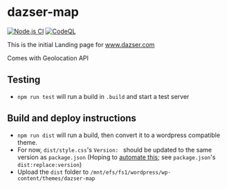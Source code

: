 # dazser-map

[![Node.js CI](https://github.com/DAZSERMgmt/dazser-map/actions/workflows/test-dist.yml/badge.svg)](https://github.com/DAZSERMgmt/dazser-map/actions/workflows/test-dist.yml) [![CodeQL](https://github.com/DAZSERMgmt/dazser-map/actions/workflows/codeql-analysis.yml/badge.svg)](https://github.com/DAZSERMgmt/dazser-map/actions/workflows/codeql-analysis.yml)

This is the initial Landing page for www.dazser.com

Comes with Geolocation API

## Testing
- `npm run test` will run a build in `.build` and start a test server

## Build and deploy instructions
- `npm run dist` will run a build, then convert it to a wordpress compatible theme.
- For now, `dist/style.css`'s `Version: ` should be updated to the same version as `package.json` (Hoping to [automate this](https://superuser.com/questions/1675983/using-the-output-of-a-piped-sed-for-the-replacement-value-of-a-second-sed); see `package.json`'s `dist:replace:version`)
- Upload the `dist` folder to `/mnt/efs/fs1/wordpress/wp-content/themes/dazser-map`
